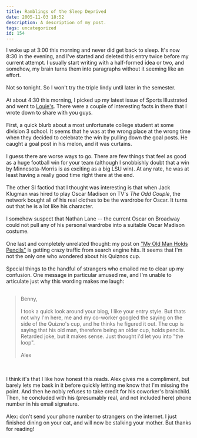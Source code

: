```yaml
---
title: Ramblings of the Sleep Deprived
date: 2005-11-03 18:52
description: A description of my post.
tags: uncategorized
id: 154
---
```

I woke up at 3:00 this morning and never did get back to sleep.  It's now 8:30 in the evening, and I've started and deleted this entry twice before my current attempt.  I usually start writing with a half-formed idea or two, and somehow, my brain turns them into paragraphs without it seeming like an effort.<br />
<br />
Not so tonight.  So I won't try the triple lindy until later in the semester.
<span class="spanEndPreview">&nbsp;</span><br /><br />At about 4:30 this morning, I picked up my latest issue of Sports Illustrated and went to <a href="http://www.theskinnyonbenny.com/blog/archives/00000035.php">Louie's</a>.  There were a couple of interesting facts in there that I wrote down to share with you guys.<br />
<br />
First, a quick blurb about a most unfortunate college student at some division 3 school.  It seems that he was at the wrong place at the wrong time when they decided to celebrate the win by pulling down the goal posts.  He caught a goal post in his melon, and it was curtains.<br />
<br />
I guess there are worse ways to go.  There are few things that feel as good as a huge football win for your team (although I snobbishly doubt that a win by Minnesota-Morris is as exciting as a big LSU win).  At any rate, he was at least having a really good time right there at the end.<br />
<br />
The other SI factiod that I thought was interesting is that when Jack Klugman was hired to play Oscar Madison on TV's <i>The Odd Couple</i>, the network bought all of his real clothes to be the wardrobe for Oscar.  It turns out that he is a lot like his character.<br />
<br />
I somehow suspect that Nathan Lane -- the current Oscar on Broadway could not pull any of his personal wardrobe into a suitable Oscar Madison costume.<br />
<br />
One last and completely unrelated thought:  my post on <a href="http://www.theskinnyonbenny.com/blog/archives/00000141.php">"My Old Man Holds Pencils"</a> is getting crazy traffic from search engine hits.  It seems that I'm not the only one who wondered about his Quiznos cup.  <br />
<br />
Special things to the handful of strangers who emailed me to clear up my confusion.  One message in particular amused me, and I'm unable to articulate just why this wording makes me laugh:<br />
<br />
<blockquote>Benny,<br />
 <br />
I took a quick look around your blog, I like your entry style.  But thats not why I'm here, me and my co-worker googled the saying on the side of the Quizno's cup, and he thinks he figured it out.  The cup is saying that his old man, therefore being an older cup, holds pencils.  Retarded joke, but it makes sense.  Just thought i'd let you into "the loop".<br />
    <br />
Alex</blockquote><br />
<br />
I think it's that I like how honest this reads.  Alex gives me a compliment, but barely lets me bask in it before quickly letting me know that I'm missing the point.  And then he nobly refuses to take credit for his coworker's brainchild.  Then, he concluded with his (presumably real, and not included here) phone number in his email signature.<br />
<br />
Alex: don't send your phone number to strangers on the internet.  I just finished dining on your cat, and will now be stalking your mother.  But thanks for reading!<br />
<br />

